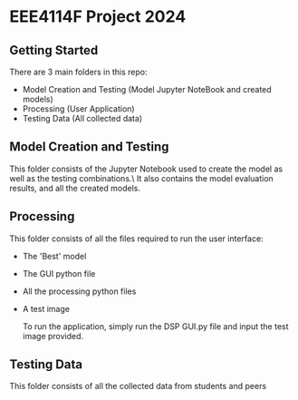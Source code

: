 # EEE4114F Project 2024

## Getting Started
There are 3 main folders in this repo:
* Model Creation and Testing (Model Jupyter NoteBook and created models)
* Processing (User Application)
* Testing Data (All collected data)

## Model Creation and Testing
This folder consists of the Jupyter Notebook used to create the model as well as the testing combinations.\\
It also contains the model evaluation results, and all the created models. 

## Processing
This folder consists of all the files required to run the user interface:
* The 'Best' model
* The GUI python file
* All the processing python files
* A test image

  To run the application, simply run the DSP GUI.py file and input the test image provided.


## Testing Data
This folder consists of all the collected data from students and peers

